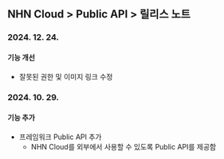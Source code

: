 ## NHN Cloud > Public API > 릴리스 노트

### 2024. 12. 24.
#### 기능 개선

- 잘못된 권한 및 이미지 링크 수정

### 2024. 10. 29.
#### 기능 추가

- 프레임워크 Public API 추가
    - NHN Cloud를 외부에서 사용할 수 있도록 Public API를 제공함